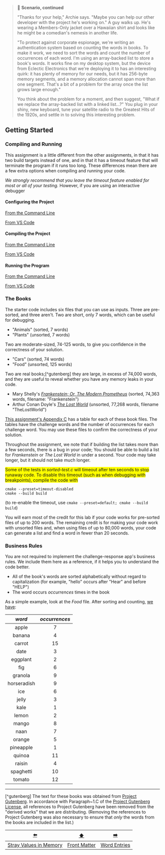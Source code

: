 > 📇 **Scenario, continued**
>
> "Thanks for your help," Archie says.
> "Maybe you can help our other developer with the project he's working on."
> A guy walks up.
> He's wearing a Members-Only jacket over a Hawaiian shirt and looks like he might be a comedian's nemesis in another life.
>
> "To protect against corporate espionage, we're writing an authentication system based on counting the words in books.
> To make it work, we need to sort the words and count the number of occurrences of each word.
> I'm using an array-backed list to store a book's words.
> It works fine on my desktop system, but the device from Eclectic Electronics that we're deploying it to has an interesting quirk:
> it has plenty of memory for our needs, but it has 256-byte memory segments, and a memory allocation cannot span more than one segment.
> That's a bit of a problem for the array once the list grows large enough."
>
> You think about the problem for a moment, and then suggest, "What if we replace the array-backed list with a linked list...?"
> You plug in your shiny, new keyboard, tune your satellite radio to the Greatest Hits of the 1920s, and settle in to solving this interesting problem.

## Getting Started

### Compiling and Running

[//]: # (TODO: Finish this section)

This assignment is a little different from the other assignments, in that it has two build targets instead of one,
and in that it has a timeout feature that will terminate the program if it runs too long.
These differences mean there are a few extra options when compiling and running your code.

*We strongly recommend that you leave the timeout feature enabled for most or all of your testing.*
However, if you are using an interactive debugger

#### Configuring the Project

<u>From the Command Line</u>

<u>From VS Code</u>

#### Compiling the Project

<u>From the Command Line</u>

<u>From VS Code</u>

#### Running the Program

<u>From the Command Line</u>

<u>From VS Code</u>

<!--
### Configuring the Project

If you're using an IDE, open the project in the *FooLab* directory (the same directory that has CMakeLists.txt).
It should configure the project for you.
If you're working on your personal computer instead of Nuros, you may be prompted to identify the compiler you'll use.

If you're working from the command line, then navigate to the *FooLab* directory (the same directory that has CMakeLists.txt).
If you're working on Nuros, run the command:
```shell
cmake --preset=default
```
If you're working on your personal computer, run the command:
```shell
cmake --preset=personal-computer
```
or, if you need to specify a particular compiler:
```shell
cmake --preset=personal-computer -DCMAKE_C_COMPILER=/path/to/the/compiler
```

### Compiling the Project

If you're using an IDE, there should be a "Build" button.
In VS Code, you can also select one of these commands from the command palette:
```
CMake: Build                                # Builds all targets
CMake: Build Target                         # Build a specific target
```

If you're working from the command line, then navigate to the *FooLab* directory (the same directory that has CMakeLists.txt) and run the command:
```shell
cmake --build build
```
or, to build a specific target:
```shell
cmake --build build --target foolab
```

### Running the Program

If you're using an IDE, there should be a "Run" button.
In VS Code, you can also select one of these commands from the command palette:
```
CMake: Run Without Debugging
CMake: Debug
```

If you're working from the command line, then navigate to the *FooLab* directory (the same directory that has CMakeLists.txt) and run the command:
```shell
build/foolab
```

-->

### The Books

The starter code includes six files that you can use as inputs.
Three are pre-sorted, and three aren't.
Two are short, only 7 words, which can be useful for debugging.
- "Animals"  (sorted, 7 words)
- "Plants" (unsorted, 7 words)

Two are moderate-sized, 74-125 words, to give you confidence in the correctness of your solution.
- "Cars"   (sorted,  74 words)
- "Food" (unsorted, 125 words)

Two are real books;[^gutenberg] they are large, in excess of 74,000 words, and they are useful to reveal whether you have any memory leaks in your code.
- Mary Shelly's [*Frankenstein; Or, The Modern Prometheus*](https://www.gutenberg.org/ebooks/84) (sorted, 74,363 words, filename: "Frankenstein")
- Arthur Conan Doyle's [*The Lost World*](https://www.gutenberg.org/ebooks/139) (unsorted, 77,268 words, filename "TheLostWorld")

[This assignment's Appendix C](CC-word-tables.md) has a table for each of these book files.
The tables have the challenge words and the number of occurrences for each challenge word.
You may use these files to confirm the correctness of your solution.

Throughout the assignment, we note that if building the list takes more than a few seconds, there is a bug in your code;
You should be able to build a list for *Frankenstein* or *The Lost World* in under a second.
Your code may take longer, but it should not take much longer.

<span style="background-color: yellow;">Some of the tests in *sorted-test.c* will timeout after ten seconds to stop runaway code.
To disable this timeout (such as when debugging with breakpoints), compile the code with</span>
```shell
cmake --preset=timeout-disabled
cmake --build build
```
(to re-enable the timeout, use `cmake --preset=default; cmake --build build`)

You will earn most of the credit for this lab if your code works for pre-sorted files of up to 200 words.
The remaining credit is for making your code work with unsorted files and, when using files of up to 80,000 words, your code can generate a list and find a word in fewer than 20 seconds.

### Business Rules

You are not required to implement the challenge-response app's business rules.
We include them here as a reference, if it helps you to understand the code better.

- All of the book's words are sorted alphabetically without regard to capitalization (for example, "hello" occurs after "Hear" and before "HELP")
- The word occurs *occurrences* times in the book

As a simple example, look at the *Food* file.
After sorting and counting, [we have](CC-word-tables.md#food):

|   *word*    | *occurrences* |
|:-----------:|:-------------:|
|    apple    |       7       |
|   banana    |       4       |
|   carrot    |      15       |
|    date     |       3       |
|  eggplant   |       2       |
|     fig     |       6       |
|   granola   |       9       |
| horseradish |       9       |
|     ice     |       6       |
|    jelly    |       3       |
|    kale     |       1       |
|    lemon    |       2       |
|    mango    |       8       |
|    naan     |       7       |
|   orange    |       5       |
|  pineapple  |       1       |
|   quinoa    |      11       |
|   raisin    |       4       |
|  spaghetti  |      10       |
|   tomato    |      12       |

---

[^gutenberg] The text for these books was obtained from [Project Gutenberg](https://www.gutenberg.org/).
In accordance with Paragraph~1.C of the [Project Gutenberg License](https://www.gutenberg.org/policy/license), all references to Project Gutenberg have been removed from the "derived works" that we are distributing.
(Removing the references to Project Gutenberg was also necessary to ensure that *only* the words from the books are included in the list.)

|           [⬅️](01-stray-values-in-memory.md)           |      [⬆️](../README.md)      |      [➡️](03-word-entries.md)      |
|:------------------------------------------------------:|:----------------------------:|:----------------------------------:|
| [Stray Values in Memory](01-stray-values-in-memory.md) | [Front Matter](../README.md) | [Word Entries](03-word-entries.md) |
